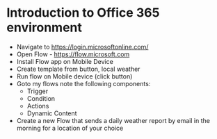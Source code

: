 # Introduction to Office 365 environment
* Navigate to https://login.microsoftonline.com/
* Open Flow - https://flow.microsoft.com
* Install Flow app on Mobile Device
* Create template from button, local weather
* Run flow on Mobile device (click button)
* Goto my flows note the following components:
    * Trigger
    * Condition
    * Actions
    * Dynamic Content
* Create a new Flow that sends a daily weather report by email in the morning for a location of your choice
